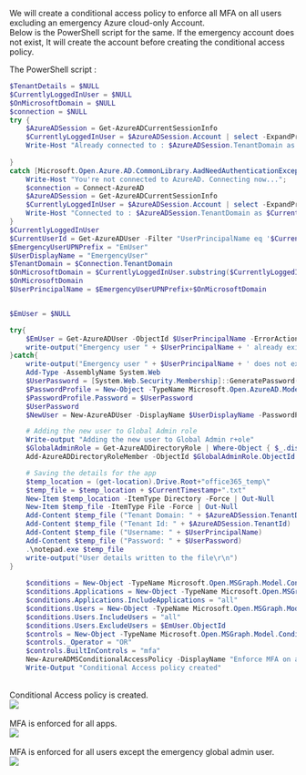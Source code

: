 We will create a conditional access policy to enforce all MFA on all users excluding an emergency Azure cloud-only Account. <br>
Below is the PowerShell script for the same.
If the emergency account does not exist, It will create the account before creating the conditional access policy. <br>

The PowerShell script : <br>

```powershell
$TenantDetails = $NULL
$CurrentlyLoggedInUser = $NULL
$OnMicrosoftDomain = $NULL
$connection = $NULL
try { 
	$AzureADSession = Get-AzureADCurrentSessionInfo
	$CurrentlyLoggedInUser = $AzureADSession.Account | select -ExpandProperty Id
	Write-Host "Already connected to : $AzureADSession.TenantDomain as $CurrentlyLoggedInUser"
	
} 
catch [Microsoft.Open.Azure.AD.CommonLibrary.AadNeedAuthenticationException] { 
	Write-Host "You're not connected to AzureAD. Connecting now..."; 
	$connection = Connect-AzureAD
	$AzureADSession = Get-AzureADCurrentSessionInfo
	$CurrentlyLoggedInUser = $AzureADSession.Account | select -ExpandProperty Id
	Write-Host "Connected to : $AzureADSession.TenantDomain as $CurrentlyLoggedInUser"
}
$CurrentlyLoggedInUser
$CurrentUserId = Get-AzureADUser -Filter "UserPrincipalName eq '$CurrentlyLoggedInUser'" | select -ExpandProperty ObjectId
$EmergencyUserUPNPrefix = "EmUser"
$UserDisplayName = "EmergencyUser"
$TenantDomain = $Connection.TenantDomain
$OnMicrosoftDomain = $CurrentlyLoggedInUser.substring($CurrentlyLoggedInUser.IndexOf('@'))
$OnMicrosoftDomain
$UserPrincipalName = $EmergencyUserUPNPrefix+$OnMicrosoftDomain


$EmUser = $NULL

try{
	$EmUser = Get-AzureADUser -ObjectId $UserPrincipalName -ErrorAction silentlycontinue
	write-output("Emergency user " + $UserPrincipalName + ' already exists.')
}catch{
	write-output("Emergency user " + $UserPrincipalName + ' does not exist. Creating now..')
	Add-Type -AssemblyName System.Web
	$UserPassword = [System.Web.Security.Membership]::GeneratePassword(32,2)
	$PasswordProfile = New-Object -TypeName Microsoft.Open.AzureAD.Model.PasswordProfile
	$PasswordProfile.Password = $UserPassword
	$UserPassword
	$NewUser = New-AzureADUser -DisplayName $UserDisplayName -PasswordProfile $PasswordProfile -AccountEnabled $true -UserPrincipalName $UserPrincipalName -MailNickName "EmUser"

	# Adding the new user to Global Admin role
	Write-output "Adding the new user to Global Admin r+ole"
	$GlobalAdminRole = Get-AzureADDirectoryRole | Where-Object { $_.displayName -eq  "Global Administrator"} 
	Add-AzureADDirectoryRoleMember -ObjectId $GlobalAdminRole.ObjectId -RefObjectId $NewUser.ObjectId 

	# Saving the details for the app
	$temp_location = (get-location).Drive.Root+"office365_temp\"
	$temp_file = $temp_location + $CurrentTimestamp+".txt"
	New-Item $temp_location -ItemType Directory -Force | Out-Null
	New-Item $temp_file -ItemType File -Force | Out-Null
	Add-Content $temp_file ("Tenant Domain: " + $AzureADSession.TenantDomain)
	Add-Content $temp_file ("Tenant Id: " + $AzureADSession.TenantId)
	Add-Content $temp_file ("Username: " + $UserPrincipalName)
	Add-Content $temp_file ("Password: " + $UserPassword)
	.\notepad.exe $temp_file
	write-output("User details written to the file\r\n")
}
	
	$conditions = New-Object -TypeName Microsoft.Open.MSGraph.Model.ConditionalAccessConditionSet
	$conditions.Applications = New-Object -TypeName Microsoft.Open.MSGraph.Model.ConditionalAccessApplicationCondition
	$conditions.Applications.IncludeApplications = "all"
	$conditions.Users = New-Object -TypeName Microsoft.Open.MSGraph.Model.ConditionalAccessUserCondition
	$conditions.Users.IncludeUsers = "all"
	$conditions.Users.ExcludeUsers = $EmUser.ObjectId
	$controls = New-Object -TypeName Microsoft.Open.MSGraph.Model.ConditionalAccessGrantControls
	$controls._Operator = "OR"
	$controls.BuiltInControls = "mfa"
	New-AzureADMSConditionalAccessPolicy -DisplayName "Enforce MFA on all users" -State "Enabled" -Conditions $conditions -GrantControls $controls
	Write-Output "Conditional Access policy created"
```
<br>
Conditional Access policy is created.<br>
<img src="../../../images/o365security/implement-mfa-01.png"></img><br>

<br>
MFA is enforced for all apps.<br>
<img src="../../../images/o365security/implement-mfa-03.png"></img><br>

<br>
MFA is enforced for all users except the emergency global admin user.<br>
<img src="../../../images/o365security/implement-mfa-02.png"></img><br>

